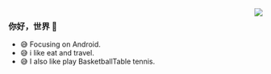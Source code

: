 <img align="right" src="https://github-readme-stats.vercel.app/api?username=EmiliaSagiri&show_icons=true&icon_color=CE1D2D&text_color=718096&bg_color=ffffff&hide_title=true" />

### 你好，世界 👋

- :sweat_smile: Focusing on Android.
- :sweat_smile: i like eat and travel.
- :sweat_smile: I also like play BasketballTable tennis.

